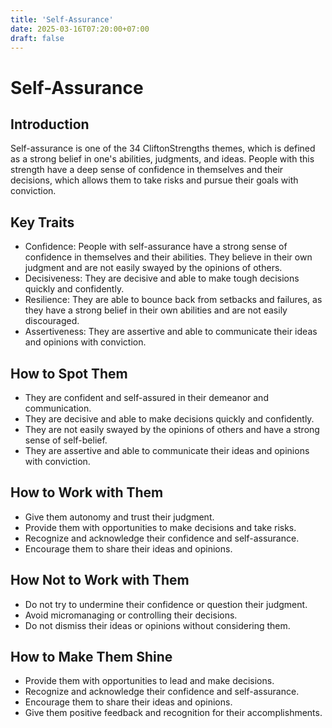 ```yaml
---
title: 'Self-Assurance'
date: 2025-03-16T07:20:00+07:00
draft: false
---
```


# Self-Assurance

## Introduction

Self-assurance is one of the 34 CliftonStrengths themes, which is defined as a strong belief in one's abilities, judgments, and ideas. People with this strength have a deep sense of confidence in themselves and their decisions, which allows them to take risks and pursue their goals with conviction.

## Key Traits

- Confidence: People with self-assurance have a strong sense of confidence in themselves and their abilities. They believe in their own judgment and are not easily swayed by the opinions of others.
- Decisiveness: They are decisive and able to make tough decisions quickly and confidently.
- Resilience: They are able to bounce back from setbacks and failures, as they have a strong belief in their own abilities and are not easily discouraged.
- Assertiveness: They are assertive and able to communicate their ideas and opinions with conviction.

## How to Spot Them

- They are confident and self-assured in their demeanor and communication.
- They are decisive and able to make decisions quickly and confidently.
- They are not easily swayed by the opinions of others and have a strong sense of self-belief.
- They are assertive and able to communicate their ideas and opinions with conviction.

## How to Work with Them

- Give them autonomy and trust their judgment.
- Provide them with opportunities to make decisions and take risks.
- Recognize and acknowledge their confidence and self-assurance.
- Encourage them to share their ideas and opinions.

## How Not to Work with Them

- Do not try to undermine their confidence or question their judgment.
- Avoid micromanaging or controlling their decisions.
- Do not dismiss their ideas or opinions without considering them.

## How to Make Them Shine

- Provide them with opportunities to lead and make decisions.
- Recognize and acknowledge their confidence and self-assurance.
- Encourage them to share their ideas and opinions.
- Give them positive feedback and recognition for their accomplishments.
